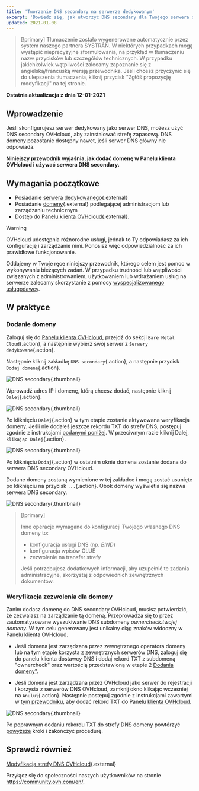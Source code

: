 ```yaml
---
title: 'Tworzenie DNS secondary na serwerze dedykowanym'
excerpt: 'Dowiedz się, jak utworzyć DNS secondary dla Twojego serwera dedykowanego OVHcloud'
updated: 2021-01-08
---
```


> [!primary]
> Tłumaczenie zostało wygenerowane automatycznie przez system naszego partnera SYSTRAN. W niektórych przypadkach mogą wystąpić nieprecyzyjne sformułowania, na przykład w tłumaczeniu nazw przycisków lub szczegółów technicznych. W przypadku jakichkolwiek wątpliwości zalecamy zapoznanie się z angielską/francuską wersją przewodnika. Jeśli chcesz przyczynić się do ulepszenia tłumaczenia, kliknij przycisk "Zgłóś propozycję modyfikacji" na tej stronie.
> 

**Ostatnia aktualizacja z dnia 12-01-2021**

## Wprowadzenie

Jeśli skonfigurujesz serwer dedykowany jako serwer DNS, możesz użyć DNS secondary OVHcloud, aby zainstalować strefę zapasową. DNS domeny pozostanie dostępny nawet, jeśli serwer DNS główny nie odpowiada.

**Niniejszy przewodnik wyjaśnia, jak dodać domenę w Panelu klienta OVHcloud i używać serwera DNS secondary.**


## Wymagania początkowe

- Posiadanie [serwera dedykowanego](https://www.ovhcloud.com/pl/bare-metal/){.external}
- Posiadanie [domeny](https://www.ovh.pl/domeny/){.external} podlegającej administracjom lub zarządzaniu technicznym
- Dostęp do [Panelu klienta OVHcloud](https://www.ovh.com/auth/?action=gotomanager&from=https://www.ovh.pl/&ovhSubsidiary=pl){.external}.

> [!warning]
>
> OVHcloud udostępnia różnorodne usługi, jednak to Ty odpowiadasz za ich konfigurację i zarządzanie nimi. Ponosisz więc odpowiedzialność za ich prawidłowe funkcjonowanie.
> 
> Oddajemy w Twoje ręce niniejszy przewodnik, którego celem jest pomoc w wykonywaniu bieżących zadań. W przypadku trudności lub wątpliwości związanych z administrowaniem, użytkowaniem lub wdrażaniem usług na serwerze zalecamy skorzystanie z pomocy [wyspecjalizowanego usługodawcy](https://partner.ovhcloud.com/pl/directory/).
> 


## W praktyce

### Dodanie domeny <a name="ajoutdomaine"></a>

Zaloguj się do [Panelu klienta OVHcloud](https://www.ovh.com/auth/?action=gotomanager&from=https://www.ovh.pl/&ovhSubsidiary=pl), przejdź do sekcji `Bare Metal Cloud`{.action}, a następnie wybierz swój serwer z `Serwery dedykowane`{.action}.

Następnie kliknij zakładkę `DNS secondary`{.action}, a następnie przycisk `Dodaj domenę`{.action}.

![DNS secondary](images/cp-01.png){.thumbnail}

Wprowadź adres IP i domenę, którą chcesz dodać, następnie kliknij `Dalej`{.action}.

![DNS secondary](images/cp-02.png){.thumbnail}

Po kliknięciu `Dalej`{.action} w tym etapie zostanie aktywowana weryfikacja domeny. Jeśli nie dodałeś jeszcze rekordu TXT do strefy DNS, postępuj zgodnie z instrukcjami [podanymi poniżej](#verificationdomaine). W przeciwnym razie kliknij Dalej, `klikając Dalej`{.action}.

![DNS secondary](images/cp-03.png){.thumbnail}

Po kliknięciu `Dodaj`{.action} w ostatnim oknie domena zostanie dodana do serwera DNS secondary OVHcloud.

Dodane domeny zostaną wymienione w tej zakładce i mogą zostać usunięte po kliknięciu na przycisk `...`{.action}. Obok domeny wyświetla się nazwa serwera DNS secondary.

![DNS secondary](images/cp-05.png){.thumbnail}

> [!primary]
>
> Inne operacje wymagane do konfiguracji Twojego własnego DNS domeny to:
>
> - konfiguracja usługi DNS (np. *BIND*)
> - konfiguracja wpisów GLUE
> - zezwolenie na transfer strefy
>
> Jeśli potrzebujesz dodatkowych informacji, aby uzupełnić te zadania administracyjne, skorzystaj z odpowiednich zewnętrznych dokumentów.

### Weryfikacja zezwolenia dla domeny <a name="verificationdomaine"></a>

Zanim dodasz domenę do DNS secondary OVHcloud, musisz potwierdzić, że zezwalasz na zarządzanie tą domeną. Przeprowadza się to przez zautomatyzowane wyszukiwanie DNS subdomeny *ownercheck.twojej domeny*. W tym celu generowany jest unikalny ciąg znaków widoczny w Panelu klienta OVHcloud.

- Jeśli domena jest zarządzana przez zewnętrznego operatora domeny lub na tym etapie korzysta z zewnętrznych serwerów DNS, zaloguj się do panelu klienta dostawcy DNS i dodaj rekord TXT z subdomeną "ownercheck" oraz wartością przedstawioną w etapie 2 [Dodania domeny"](#ajoutdomaine).

- Jeśli domena jest zarządzana przez OVHcloud jako serwer do rejestracji i korzysta z serwerów DNS OVHcloud, zamknij okno klikając wcześniej na `Anuluj`{.action}. Następnie postępuj zgodnie z instrukcjami zawartymi w [tym przewodniku](../../domains/hosting_www_jak_edytowac_strefe_dns/), aby dodać rekord TXT do Panelu [klienta OVHcloud](https://www.ovh.com/auth/?action=gotomanager&from=https://www.ovh.pl/&ovhSubsidiary=pl).

![DNS secondary](images/cp-04.png){.thumbnail}

Po poprawnym dodaniu rekordu TXT do strefy DNS domeny powtórzyć [powyższe](#ajoutdomaine) kroki i zakończyć procedurę.

## Sprawdź również

[Modyfikacja strefy DNS OVHcloud](/pages/web/domains/dns_zone_edit){.external}

Przyłącz się do społeczności naszych użytkowników na stronie <https://community.ovh.com/en/>.
